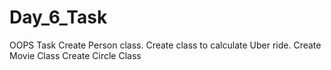 ﻿# Day_6_Task

 OOPS Task
 Create Person class.
 Create class to calculate Uber ride.
 Create Movie Class
 Create Circle Class
